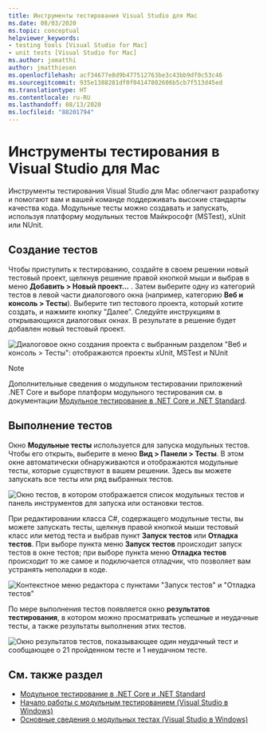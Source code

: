 ```yaml
---
title: Инструменты тестирования Visual Studio для Mac
ms.date: 08/03/2020
ms.topic: conceptual
helpviewer_keywords:
- testing tools [Visual Studio for Mac]
- unit tests [Visual Studio for Mac]
ms.author: jomatthi
author: jmatthiesen
ms.openlocfilehash: acf34677e8d9b477512763be3c43bb9df0c53c46
ms.sourcegitcommit: 935e1388281df0f04147802606b5cb7f513d45ed
ms.translationtype: HT
ms.contentlocale: ru-RU
ms.lasthandoff: 08/13/2020
ms.locfileid: "88201794"
---
```

# <a name="testing-tools-in-visual-studio-for-mac"></a>Инструменты тестирования в Visual Studio для Mac

Инструменты тестирования Visual Studio для Mac облегчают разработку и помогают вам и вашей команде поддерживать высокие стандарты качества кода. Модульные тесты можно создавать и запускать, используя платформу модульных тестов Майкрософт (MSTest), xUnit или NUnit.

## <a name="creating-tests"></a>Создание тестов
Чтобы приступить к тестированию, создайте в своем решении новый тестовый проект, щелкнув решение правой кнопкой мыши и выбрав в меню **Добавить > Новый проект...** . Затем выберите одну из категорий тестов в левой части диалогового окна (например, категорию **Веб и консоль > Тесты**). Выберите тип тестового проекта, который хотите создать, и нажмите кнопку "Далее". Следуйте инструкциям в открывающихся диалоговых окнах. В результате в решение будет добавлен новый тестовый проект.

![Диалоговое окно создания проекта с выбранным разделом "Веб и консоль > Тесты": отображаются проекты xUnit, MSTest и NUnit](media/create-new-test-project.PNG)

> [!NOTE]
> Дополнительные сведения о модульном тестировании приложений .NET Core и выборе платформ модульного тестирования см. в документации [Модульное тестирование в .NET Core и .NET Standard](https://docs.microsoft.com/dotnet/core/testing/?pivots=xunit).

## <a name="running-tests"></a>Выполнение тестов
Окно **Модульные тесты** используется для запуска модульных тестов. Чтобы его открыть, выберите в меню **Вид > Панели > Тесты**. В этом окне автоматически обнаруживаются и отображаются модульные тесты, которые существуют в вашем решении. Здесь вы можете запускать все тесты или ряд выбранных тестов.

![Окно тестов, в котором отображается список модульных тестов и панель инструментов для запуска или остановки тестов.](media/test-window.PNG)

При редактировании класса C#, содержащего модульные тесты, вы можете запускать тесты, щелкнув правой кнопкой мыши тестовый класс или метод теста и выбрав пункт **Запуск тестов** или **Отладка тестов**. При выборе пункта меню **Запуск тестов** происходит запуск тестов в окне тестов; при выборе пункта меню **Отладка тестов** происходит то же самое и подключается отладчик, что позволяет вам устранять неполадки в коде.

![Контекстное меню редактора с пунктами "Запуск тестов" и "Отладка тестов"](media/run-tests-context-menu.PNG)

По мере выполнения тестов появляется окно **результатов тестирования**, в котором можно просматривать успешные и неудачные тесты, а также результаты выполнения этих тестов.

![Окно результатов тестов, показывающее один неудачный тест и сообщающее о 21 пройденном тесте и 1 неудачном тесте.](media/test-results-window.PNG)

## <a name="see-also"></a>См. также раздел

- [Модульное тестирование в .NET Core и .NET Standard](/dotnet/core/testing)
- [Начало работы с модульным тестированием (Visual Studio в Windows)](/visualstudio/test/getting-started-with-unit-testing)
- [Основные сведения о модульных тестах (Visual Studio в Windows)](/visualstudio/test/unit-test-basics)
